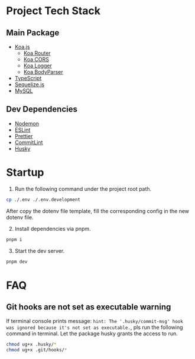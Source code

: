 # Project Tech Stack

## Main Package

- [Koa.js](https://koajs.com/)
  - [Koa Router](https://github.com/ZijianHe/koa-router)
  - [Koa CORS](https://github.com/koajs/cors)
  - [Koa Logger](https://github.com/koajs/logger)
  - [Koa BodyParser](https://github.com/koajs/bodyparser)
- [TypeScript](https://www.typescriptlang.org/)
- [Sequelize.js](https://sequelize.org/)
- [MySQL](https://www.mysql.com/)

## Dev Dependencies

- [Nodemon](https://nodemon.io/)
- [ESLint](https://eslint.org/)
- [Prettier](https://prettier.io/)
- [CommitLint](https://commitlint.js.org/)
- [Husky](https://typicode.github.io/husky/)

# Startup

1. Run the following command under the project root path.

```bash
cp ./.env ./.env.development
```

After copy the dotenv file template, fill the corresponding config in the new dotenv file.

2. Install dependencies via pnpm.

```bash
pnpm i
```

3. Start the dev server.

```bash
pnpm dev
```

# FAQ

## Git hooks are not set as executable warning

If terminal console prints message: `hint: The '.husky/commit-msg' hook was ignored because it's not set as executable.`, pls run the following command in terminal. Let the package husky grants the access to run.

```bash
chmod ug+x .husky/*
chmod ug+x .git/hooks/*
```
